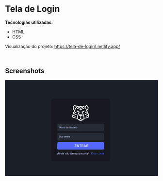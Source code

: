 # Tela de Login #

<b>Tecnologias utilizadas:</b>

- HTML
- CSS

Visualização do projeto: https://tela-de-login1.netlify.app/

<br>

## Screenshots

<p align="center">
  <img src="screenshot.do.projeto.png" align="center"></img>
</p>
